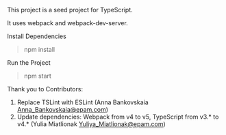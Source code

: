 This project is a seed project for TypeScript.

It uses webpack and webpack-dev-server.

Install Dependencies
> npm install

Run the Project
> npm start

Thank you to Contributors:
1. Replace TSLint with ESLint (Anna Bankovskaia <Anna_Bankovskaia@epam.com>)
2. Update dependencies: Webpack from v4 to v5, TypeScript from v3.* to v4.* (Yulia Miatlionak <Yuliya_Miatlionak@epam.com>)
    
